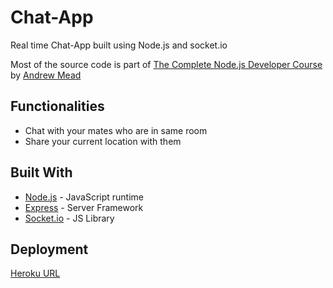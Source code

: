 # Chat-App

Real time Chat-App built using Node.js and socket.io

Most of the source code is part of [The Complete Node.js Developer Course](https://www.udemy.com/the-complete-nodejs-developer-course-2) by [Andrew Mead](https://github.com/andrewjmead)

## Functionalities
- Chat with your mates who are in same room
- Share your current location with them


## Built With

- [Node.js](https://nodejs.org/en/) - JavaScript runtime
- [Express](https://expressjs.com/) - Server Framework
- [Socket.io](https://www.npmjs.com/package/handlebars) - JS Library

## Deployment
[Heroku URL](https://krunal-chat-app.herokuapp.com/)
